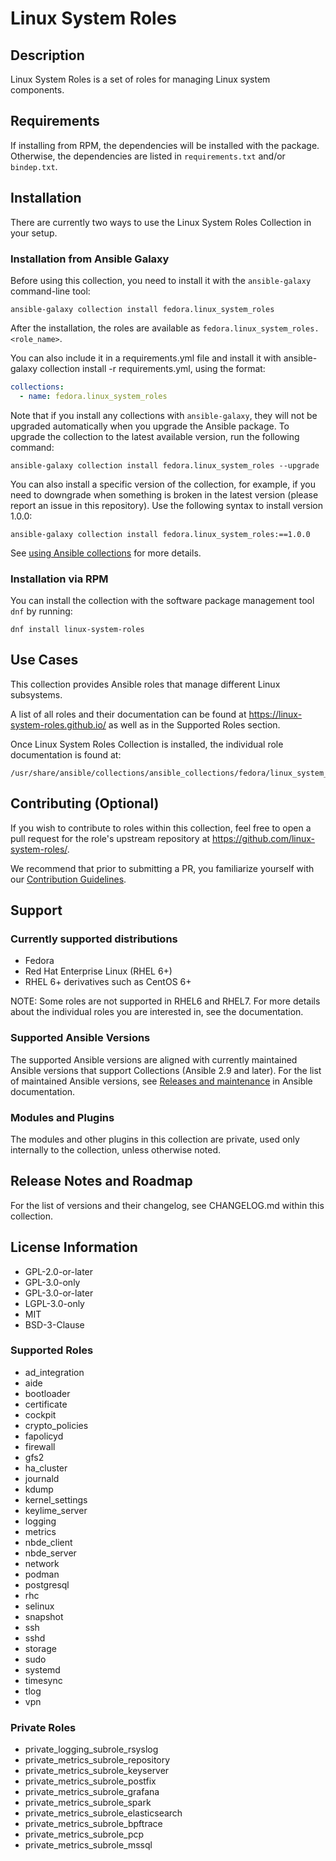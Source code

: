 # Linux System Roles

## Description

Linux System Roles is a set of roles for managing Linux system components.

## Requirements

If installing from RPM, the dependencies will be installed with the package.
Otherwise, the dependencies are listed in `requirements.txt` and/or `bindep.txt`.

## Installation

There are currently two ways to use the Linux System Roles Collection in your setup.

### Installation from Ansible Galaxy

Before using this collection, you need to install it with the `ansible-galaxy` command-line tool:

```shell
ansible-galaxy collection install fedora.linux_system_roles
```

After the installation, the roles are available as `fedora.linux_system_roles.<role_name>`.

You can also include it in a requirements.yml file and install it with ansible-galaxy collection install -r requirements.yml, using the format:

```yaml
collections:
  - name: fedora.linux_system_roles
```

Note that if you install any collections with `ansible-galaxy`, they will not be upgraded automatically when you upgrade the Ansible package.
To upgrade the collection to the latest available version, run the following command:

```shell
ansible-galaxy collection install fedora.linux_system_roles --upgrade
```

You can also install a specific version of the collection, for example, if you need to downgrade when something is broken in the latest version (please report an issue in this repository). Use the following syntax to install version 1.0.0:

```shell
ansible-galaxy collection install fedora.linux_system_roles:==1.0.0
```

See [using Ansible collections](https://docs.ansible.com/ansible/devel/user_guide/collections_using.html) for more details.

### Installation via RPM

You can install the collection with the software package management tool `dnf` by running:

```shell
dnf install linux-system-roles
```

## Use Cases

This collection provides Ansible roles that manage different Linux subsystems.


A list of all roles and their documentation can be found at https://linux-system-roles.github.io/ as well as in the Supported Roles section.

Once Linux System Roles Collection is installed, the individual role documentation is found at:

```
/usr/share/ansible/collections/ansible_collections/fedora/linux_system_roles/roles/<role_name>/README.md
```

## Contributing (Optional)

If you wish to contribute to roles within this collection, feel free to open a pull request for the role's upstream repository at https://github.com/linux-system-roles/.

We recommend that prior to submitting a PR, you familiarize yourself with our [Contribution Guidelines](https://linux-system-roles.github.io/contribute.html).

## Support

### Currently supported distributions

* Fedora
* Red Hat Enterprise Linux (RHEL 6+)
* RHEL 6+ derivatives such as CentOS 6+

NOTE: Some roles are not supported in RHEL6 and RHEL7. For more details about the individual roles you are interested in, see the documentation.

### Supported Ansible Versions

The supported Ansible versions are aligned with currently maintained Ansible versions that support Collections (Ansible 2.9 and later). For the list of maintained Ansible versions, see [Releases and maintenance](https://docs.ansible.com/ansible/latest/reference_appendices/release_and_maintenance.html#release-status) in Ansible documentation.

### Modules and Plugins

The modules and other plugins in this collection are private, used only internally to the collection, unless otherwise noted.

## Release Notes and Roadmap

For the list of versions and their changelog, see CHANGELOG.md within this collection.

## License Information

* GPL-2.0-or-later
* GPL-3.0-only
* GPL-3.0-or-later
* LGPL-3.0-only
* MIT
* BSD-3-Clause


### Supported Roles

<!--ts-->
  * ad_integration
  * aide
  * bootloader
  * certificate
  * cockpit
  * crypto_policies
  * fapolicyd
  * firewall
  * gfs2
  * ha_cluster
  * journald
  * kdump
  * kernel_settings
  * keylime_server
  * logging
  * metrics
  * nbde_client
  * nbde_server
  * network
  * podman
  * postgresql
  * rhc
  * selinux
  * snapshot
  * ssh
  * sshd
  * storage
  * sudo
  * systemd
  * timesync
  * tlog
  * vpn
<!--te-->

### Private Roles

<!--ts-->
  * private_logging_subrole_rsyslog
  * private_metrics_subrole_repository
  * private_metrics_subrole_keyserver
  * private_metrics_subrole_postfix
  * private_metrics_subrole_grafana
  * private_metrics_subrole_spark
  * private_metrics_subrole_elasticsearch
  * private_metrics_subrole_bpftrace
  * private_metrics_subrole_pcp
  * private_metrics_subrole_mssql
<!--te-->
